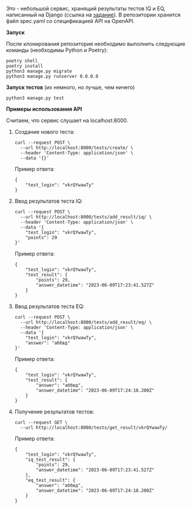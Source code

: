 Это - небольшой сервис, хранящий результаты тестов IQ и EQ, написанный на Django (ссылка на [задание](https://docs.google.com/document/d/1nGKb9hiPk8kvRwyGI7tcwvv8B1NK2XcWuI-bkDI2-v0/edit)). В репозитории хранится файл spec.yaml со спецификацией API на OpenAPI.

**Запуск**

После клонирования репозитория необходимо выполнить следующие команды (необходимы Python и Poetry):

```
poetry shell
poetry install
python3 manage.py migrate
python3 manage.py runserver 0.0.0.0
```

**Запуск тестов** (их немного, но лучше, чем ничего)

```
python3 manage.py test
```

**Примеры использования API**

Считаем, что сервис слушает на localhost:8000.

1) Создание нового теста:
   
   ```
   curl --request POST \
     --url http://localhost:8000/tests/create/ \
     --header 'Content-Type: application/json' \
     --data '{}'
   ```
   
   Пример ответа:
   
   ```
   {
       "test_login": "vkrQYwawTy"
   }
   ```
2. Ввод результатов теста IQ:
   
   ```
   curl --request POST \
     --url http://localhost:8000/tests/add_result/iq/ \
     --header 'Content-Type: application/json' \
     --data '{
       "test_login": "vkrQYwawTy",
       "points": 29
   }'
   ```
   
   Пример ответа:
   
   ```
   {
       "test_login": "vkrQYwawTy",
       "test_result": {
           "points": 29,
           "answer_datetime": "2023-06-09T17:23:41.527Z"
       }
   }
   ```

3. Ввод результатов теста EQ:
   
   ```
   curl --request POST \
     --url http://localhost:8000/tests/add_result/eq/ \
     --header 'Content-Type: application/json' \
     --data '{
       "test_login": "vkrQYwawTy",
       "answer": "аббвд"
   }'
   ```
   
   Пример ответа:
   
   ```
   {
       "test_login": "vkrQYwawTy",
       "test_result": {
           "answer": "аббвд",
           "answer_datetime": "2023-06-09T17:24:18.200Z"
       }
   }
   ```

4. Получение результатов тестов:
   
   ```
   curl --request GET \
     --url http://localhost:8000/tests/get_result/vkrQYwawTy/
   ```
   
   Пример ответа:
   
   ```
   {
       "test_login": "vkrQYwawTy",
       "iq_test_result": {
           "points": 29,
           "answer_datetime": "2023-06-09T17:23:41.527Z"
       },
       "eq_test_result": {
           "answer": "аббвд",
           "answer_datetime": "2023-06-09T17:24:18.200Z"
       }
   }
   ```
